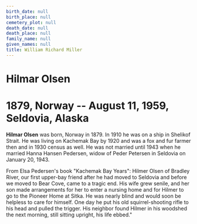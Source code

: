 ```yaml
---
birth_date: null
birth_place: null
cemetery_plot: null
death_date: null
death_place: null
family_name: null
given_names: null
title: William Richard Miller
---
```


# Hilmar Olsen

# 1879, Norway -- August 11, 1959, Seldovia, Alaska

**Hilmar Olsen** was born, Norway in 1879. In 1910 he was
on a ship in Shelikof Strait. He was living on Kachemak Bay by 1920 and
was a fox and fur farmer then and in 1930 census as well. He was not
married until 1943 when he married Hanna Hansen Pedersen, widow of Peder
Petersen in Seldovia on January 20, 1943.

From Elsa Pedersen\'s book \"Kachemak Bay Years\": Hilmer Olsen of
Bradley River, our first upper-bay friend after he had moved to Seldovia
and before we moved to Bear Cove, came to a tragic end. His wife grew
senile, and her son made arrangements for her to enter a nursing home
and for Hilmer to go to the Pioneer Home at Sitka. He was nearly blind
and would soon be helpless to care for himself. One day he put his old
squirrel-shooting rifle to his head and pulled the trigger. His neighbor
found Hilmer in his woodshed the next morning, still sitting upright,
his life ebbed.\"
